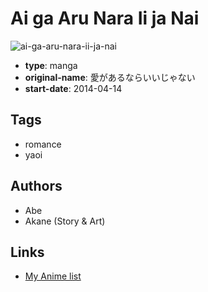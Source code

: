 # Ai ga Aru Nara Ii ja Nai

![ai-ga-aru-nara-ii-ja-nai](https://cdn.myanimelist.net/images/manga/3/136473.jpg)

-   **type**: manga
-   **original-name**: 愛があるならいいじゃない
-   **start-date**: 2014-04-14

## Tags

-   romance
-   yaoi

## Authors

-   Abe
-   Akane (Story & Art)

## Links

-   [My Anime list](https://myanimelist.net/manga/78911/Ai_ga_Aru_Nara_Ii_ja_Nai)
